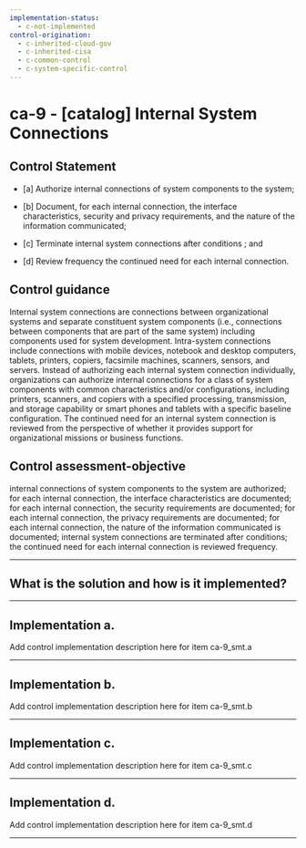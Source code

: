 ```yaml
---
implementation-status:
  - c-not-implemented
control-origination:
  - c-inherited-cloud-gov
  - c-inherited-cisa
  - c-common-control
  - c-system-specific-control
---
```


# ca-9 - \[catalog\] Internal System Connections

## Control Statement

- \[a\] Authorize internal connections of system components to the system;

- \[b\] Document, for each internal connection, the interface characteristics, security and privacy requirements, and the nature of the information communicated;

- \[c\] Terminate internal system connections after conditions ; and

- \[d\] Review frequency the continued need for each internal connection.

## Control guidance

Internal system connections are connections between organizational systems and separate constituent system components (i.e., connections between components that are part of the same system) including components used for system development. Intra-system connections include connections with mobile devices, notebook and desktop computers, tablets, printers, copiers, facsimile machines, scanners, sensors, and servers. Instead of authorizing each internal system connection individually, organizations can authorize internal connections for a class of system components with common characteristics and/or configurations, including printers, scanners, and copiers with a specified processing, transmission, and storage capability or smart phones and tablets with a specific baseline configuration. The continued need for an internal system connection is reviewed from the perspective of whether it provides support for organizational missions or business functions.

## Control assessment-objective

internal connections of system components to the system are authorized;
for each internal connection, the interface characteristics are documented;
for each internal connection, the security requirements are documented;
for each internal connection, the privacy requirements are documented;
for each internal connection, the nature of the information communicated is documented;
internal system connections are terminated after conditions;
the continued need for each internal connection is reviewed frequency.

______________________________________________________________________

## What is the solution and how is it implemented?

<!-- Please leave this section blank and enter implementation details in the parts below. -->

______________________________________________________________________

## Implementation a.

Add control implementation description here for item ca-9_smt.a

______________________________________________________________________

## Implementation b.

Add control implementation description here for item ca-9_smt.b

______________________________________________________________________

## Implementation c.

Add control implementation description here for item ca-9_smt.c

______________________________________________________________________

## Implementation d.

Add control implementation description here for item ca-9_smt.d

______________________________________________________________________

